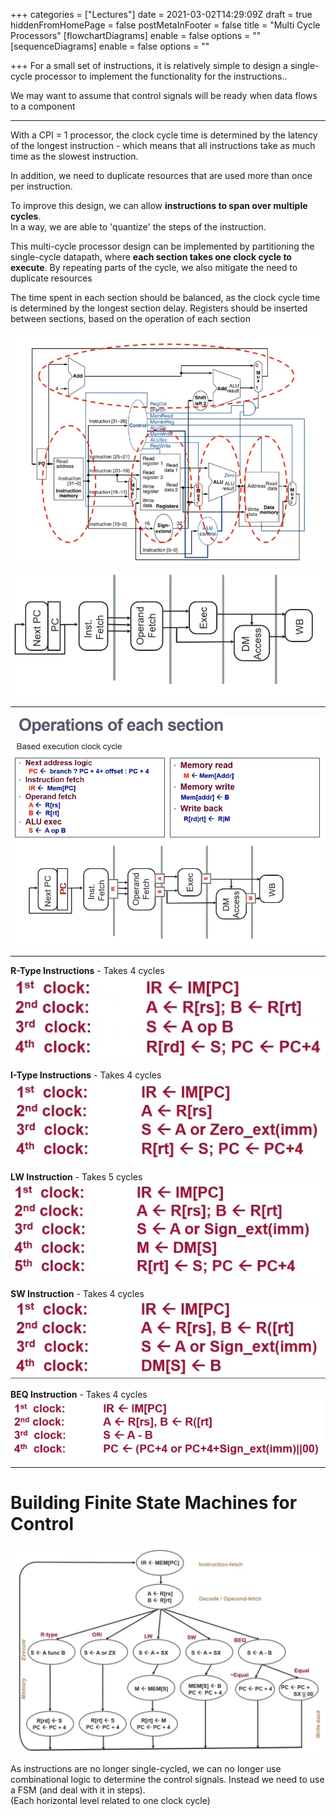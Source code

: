 +++
categories = ["Lectures"]
date = 2021-03-02T14:29:09Z
draft = true
hiddenFromHomePage = false
postMetaInFooter = false
title = "Multi Cycle Processors"
[flowchartDiagrams]
enable = false
options = ""
[sequenceDiagrams]
enable = false
options = ""

+++
For a small set of instructions, it is relatively simple to design a single-cycle processor to implement the functionality for the instructions..

We may want to assume that control signals will be ready when data flows to a component

***

With a CPI = 1 processor, the clock cycle time is determined by the latency of the longest instruction - which means that all instructions take as much time as the slowest instruction.

In addition, we need to duplicate resources that are used more than once per instruction.

To improve this design, we can allow **instructions to span over multiple cycles**.  
In a way, we are able to 'quantize' the steps of the instruction.

This multi-cycle processor design can be implemented by partitioning the single-cycle datapath, where **each section takes one clock cycle to execute**. By repeating parts of the cycle, we also mitigate the need to duplicate resources

The time spent in each section should be balanced, as the clock cycle time is determined by the longest section delay. Registers should be inserted between sections, based on the operation of each section

![](/uploads/snipaste_2021-03-04_01-41-00.png)  
![](/uploads/snipaste_2021-03-04_02-10-03.png)

***

![](/uploads/snipaste_2021-03-04_02-12-44.png)

***

**R-Type Instructions** - Takes 4 cycles  
![](/uploads/snipaste_2021-03-04_02-17-25.png)

**I-Type Instructions** - Takes 4 cycles  
![](/uploads/snipaste_2021-03-04_02-17-56.png)

**LW Instruction** - Takes 5 cycles  
![](/uploads/snipaste_2021-03-04_02-18-23.png)

**SW Instruction** - Takes 4 cycles  
![](/uploads/snipaste_2021-03-04_02-19-45.png)

**BEQ Instruction** - Takes 4 cycles  
![](/uploads/snipaste_2021-03-04_02-20-23.png)

***

# Building Finite State Machines for Control

![](/uploads/snipaste_2021-03-04_02-21-02.png)

As instructions are no longer single-cycled, we can no longer use combinational logic to determine the control signals. Instead we need to use a FSM (and deal with it in steps).  
(Each horizontal level related to one clock cycle)